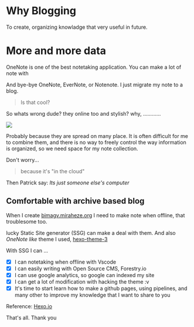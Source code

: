 # Why Blogging
To create, organizing knowladge that very useful in future.

# More and more data
OneNote is one of the best notetaking application. You can make a lot of note with 

And bye-bye OneNote, EverNote, or Notenote. I just migrate my note to a blog. 

>Is that cool?

So whats wrong dude? they online too and stylish? why, ............

![](img/cloud.jpg)

Probably because they are spread on many place. It is often difficult for me to combine them, and there is no way to freely control the way information is organized, so we need space for my note collection.

Don't worry...

>because it's "in the cloud"

Then Patrick say: *Its just someone else's computer*

## Comfortable with archive based blog
When I create [bimagv.miraheze.org](https://bimagv.miraheze.org) I need to make note when offline, that troublesome too. 

lucky Static Site generator (SSG) can make a deal with them. And also *OneNote like* theme I used, [hexo-theme-3](https://github.com/yelog/hexo-theme-3-hexo) 

With SSG I can ...

* [x] I can notetaking when offline with Vscode
* [x] I can easily writing with Open Source CMS, Forestry.io
* [x] I can use google analytics, so google can indexed my site
* [x] I can get a lot of modification with hacking the theme :v
* [x] It's time to start learn how to make a github pages, using pipelines, and many other to improve my knowledge that I want to share to you

Reference: [Hexo.io](https://hexo.io)

That's all. Thank you